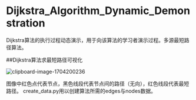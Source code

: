 # Dijkstra_Algorithm_Dynamic_Demonstration
Dijkstra算法的执行过程动态演示，用于向该算法的学习者演示过程。多源最短路径算法。

##Dijkstra算法求最短路径可视化

![clipboard-image-1704200236](https://github.com/ZhangAilan/Dijkstra_Algorithm_Dynamic_Demonstration/assets/123959805/f150733b-ccf1-4366-a16c-df68e1e69fd5)

图像中红色点代表节点，黑色线段代表节点间的路径（无向），红色线段代表最短路径。
create_data.py用以创建算法所需的edges与nodes数据。
